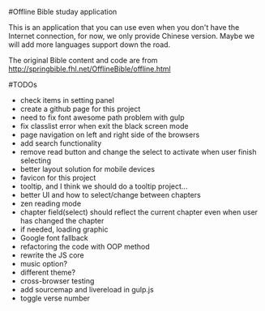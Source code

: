 #Offline Bible studay application

This is an application that you can use even when you don't have the Internet connection, for now, we only provide Chinese version. Maybe we will add more languages support down the road.

The original Bible content and code are from http://springbible.fhl.net/OfflineBible/offline.html

#TODOs
- check items in setting panel
- create a github page for this project
- need to fix font awesome path problem with gulp
- fix classlist error when exit the black screen mode
- page navigation on left and right side of the browsers
- add search functionality
- remove read button and change the select to activate when user finish selecting
- better layout solution for mobile devices
- favicon for this project
- tooltip, and I think we should do a tooltip project...
- better UI and how to select/change between chapters
- zen reading mode
- chapter field(select) should reflect the current chapter even when user has changed the chapter
- if needed, loading graphic
- Google font fallback
- refactoring the code with OOP method
- rewrite the JS core
- music option?
- different theme?
- cross-browser testing
- add sourcemap and livereload in gulp.js
- toggle verse number
